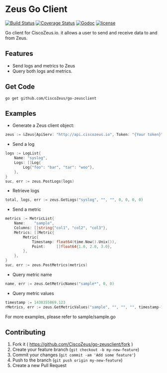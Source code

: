 # Zeus Go Client
[![Build Status](https://travis-ci.org/CiscoZeus/go-zeusclient.svg)](https://travis-ci.org/CiscoZeus/go-zeusclient) [![Coverage Status](https://coveralls.io/repos/CiscoZeus/go-zeusclient/badge.svg)](https://coveralls.io/r/CiscoZeus/go-zeusclient) [![Godoc](http://img.shields.io/badge/godoc-reference-blue.svg?style=flat)](https://godoc.org/github.com/CiscoZeus/go-zeusclient) [![license](https://img.shields.io/hexpm/l/plug.svg)](http://www.apache.org/licenses/LICENSE-2.0)

Go client for CiscoZeus.io. it allows a user to send and receive data to and from Zeus.

## Features
* Send logs and metrics to Zeus
* Query both logs and metrics.

## Get Code
```
go get github.com/CiscoZeus/go-zeusclient
```

## Examples
* Generate a Zeus client object:
```go
zeus := &Zeus{ApiServ: "http://api.ciscozeus.io", Token: "{Your token}"}
```

* Send a log
```go
logs := LogList{
    Name: "syslog",
    Logs: []Log{
        Log{"foo": "bar", "tar": "woo"},
    },
}
suc, err := zeus.PostLogs(logs)
```

* Retrieve logs
```go
total, logs, err := zeus.GetLogs("syslog", "", "", 0, 0, 0, 0)
```

* Send a metric
```go
metrics := MetricList{
    Name:    "sample",
    Columns: []string{"col1", "col2", "col3"},
    Metrics: []Metric{
        Metric{
            Timestamp: float64(time.Now().Unix()),
            Point:     []float64{1.0, 2.0, 3.0},
        },
    },
}
suc, err := zeus.PostMetrics(metrics)
```

* Query metric name
```go
name, err := zeus.GetMetricNames("sample*", 0, 0)
```

* Query metric values
```go
timestamp := 1430355869.123
rMetrics, err := zeus.GetMetricValues("sample", "", "", "", timestamp-10.0, timestamp, "col2>1", 0, 1024)
```

For more examples, please refer to sample/sample.go

## Contributing

1. Fork it ( https://github.com/CiscoZeus/go-zeusclient/fork )
2. Create your feature branch (`git checkout -b my-new-feature`)
3. Commit your changes (`git commit -am 'Add some feature'`)
4. Push to the branch (`git push origin my-new-feature`)
5. Create a new Pull Request
